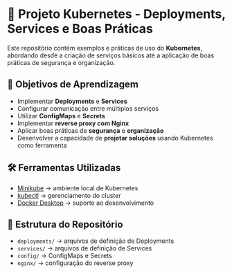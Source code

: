 # 🚀 Projeto Kubernetes - Deployments, Services e Boas Práticas

Este repositório contém exemplos e práticas de uso do **Kubernetes**, abordando desde a criação de serviços básicos até a aplicação de boas práticas de segurança e organização.

## 🎯 Objetivos de Aprendizagem
- Implementar **Deployments** e **Services**
- Configurar comunicação entre múltiplos serviços
- Utilizar **ConfigMaps** e **Secrets**
- Implementar **reverse proxy com Nginx**
- Aplicar boas práticas de **segurança** e **organização**
- Desenvolver a capacidade de **projetar soluções** usando Kubernetes como ferramenta

## 🛠️ Ferramentas Utilizadas
- [Minikube](https://minikube.sigs.k8s.io/docs/) → ambiente local de Kubernetes  
- [kubectl](https://kubernetes.io/docs/reference/kubectl/) → gerenciamento do cluster  
- [Docker Desktop](https://www.docker.com/products/docker-desktop) → suporte ao desenvolvimento  

## 📂 Estrutura do Repositório
- `deployments/` → arquivos de definição de Deployments  
- `services/` → arquivos de definição de Services  
- `config/` → ConfigMaps e Secrets  
- `nginx/` → configuração do reverse proxy

